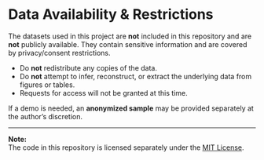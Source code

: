 # Data Availability & Restrictions

The datasets used in this project are **not** included in this repository and are **not** publicly available.
They contain sensitive information and are covered by privacy/consent restrictions.

- Do **not** redistribute any copies of the data.
- Do **not** attempt to infer, reconstruct, or extract the underlying data from figures or tables.
- Requests for access will not be granted at this time.

If a demo is needed, an **anonymized sample** may be provided separately at the author’s discretion.


---

**Note:**  
The code in this repository is licensed separately under the [MIT License](LICENSE).

